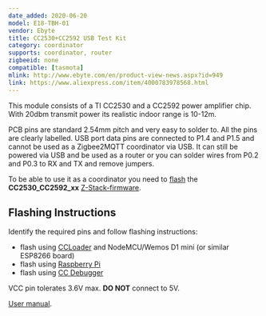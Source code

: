 ```yaml
---
date_added: 2020-06-20
model: E18-TBH-01
vendor: Ebyte
title: CC2530+CC2592 USB Test Kit
category: coordinator
supports: coordinator, router
zigbeeid: none
compatible: [tasmota]
mlink: http://www.ebyte.com/en/product-view-news.aspx?id=949
link: https://www.aliexpress.com/item/4000783978568.html
---
```

This module consists of a TI CC2530 and a CC2592 power amplifier chip. With 20dbm transmit power its realistic indoor range is 10-12m.

PCB pins are standard 2.54mm pitch and very easy to solder to. All the pins are clearly labelled. USB port data pins are connected to P1.4 and P1.5 and cannot be used as a Zigbee2MQTT coordinator via USB. It can still be powered via USB and be used as a router or you can solder wires from P0.2 and P0.3 to RX and TX and remove jumpers.

To be able to use it as a coordinator you need to [flash](flashing_ccloader) the **CC2530_CC2592_xx** [Z-Stack-firmware](https://github.com/Koenkk/Z-Stack-firmware/).

## Flashing Instructions
Identify the required pins and follow flashing instructions:
- flash using [CCLoader](/flashing_ccloader.html) and NodeMCU/Wemos D1 mini (or similar ESP8266 board)
- flash using [Raspberry Pi](http://www.marrold.co.uk/2019/12/flashing-cc2530-cc2591-zigbee-module.html)
- flash using [CC Debugger](http://ptvo.info/how-to-select-and-flash-cc2530-144/) 

VCC pin tolerates 3.6V max. **DO NOT** connect to 5V.

[User manual](/assets/files/E18-TBH-01_Datasheet_EN_v1.0.pdf).
